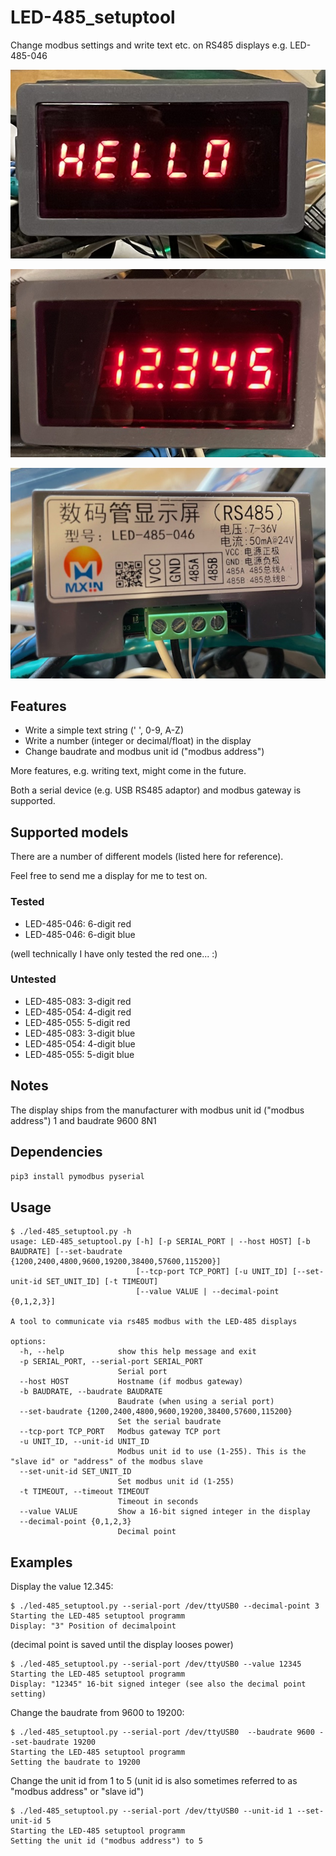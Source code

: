 # LED-485_setuptool
Change modbus settings and write text etc. on RS485 displays e.g. LED-485-046

![LED-485-046 display showing the text "HELLO"](pictures/LED-485-046_hello.jpg)

![LED-485-046 display showing 12.345](pictures/LED-485-046_12345.jpg)

![Backside of the LED-485-046 display](pictures/LED-485-046_backside.jpg)

## Features
- Write a simple text string (' ', 0-9, A-Z)
- Write a number (integer or decimal/float) in the display
- Change baudrate and modbus unit id ("modbus address")

More features, e.g. writing text, might come in the future.

Both a serial device (e.g. USB RS485 adaptor) and modbus gateway is supported.

## Supported models
There are a number of different models (listed here for reference).

Feel free to send me a display for me to test on.

### Tested
- LED-485-046: 6-digit red
- LED-485-046: 6-digit blue

(well technically I have only tested the red one... :)

### Untested
- LED-485-083: 3-digit red
- LED-485-054: 4-digit red
- LED-485-055: 5-digit red
- LED-485-083: 3-digit blue
- LED-485-054: 4-digit blue
- LED-485-055: 5-digit blue

## Notes
The display ships from the manufacturer with modbus unit id ("modbus address") 1 and baudrate 9600 8N1

## Dependencies

```pip3 install pymodbus pyserial```

## Usage
```commandline
$ ./led-485_setuptool.py -h
usage: LED-485_setuptool.py [-h] [-p SERIAL_PORT | --host HOST] [-b BAUDRATE] [--set-baudrate {1200,2400,4800,9600,19200,38400,57600,115200}]
                            [--tcp-port TCP_PORT] [-u UNIT_ID] [--set-unit-id SET_UNIT_ID] [-t TIMEOUT]
                            [--value VALUE | --decimal-point {0,1,2,3}]

A tool to communicate via rs485 modbus with the LED-485 displays

options:
  -h, --help            show this help message and exit
  -p SERIAL_PORT, --serial-port SERIAL_PORT
                        Serial port
  --host HOST           Hostname (if modbus gateway)
  -b BAUDRATE, --baudrate BAUDRATE
                        Baudrate (when using a serial port)
  --set-baudrate {1200,2400,4800,9600,19200,38400,57600,115200}
                        Set the serial baudrate
  --tcp-port TCP_PORT   Modbus gateway TCP port
  -u UNIT_ID, --unit-id UNIT_ID
                        Modbus unit id to use (1-255). This is the "slave id" or "address" of the modbus slave
  --set-unit-id SET_UNIT_ID
                        Set modbus unit id (1-255)
  -t TIMEOUT, --timeout TIMEOUT
                        Timeout in seconds
  --value VALUE         Show a 16-bit signed integer in the display
  --decimal-point {0,1,2,3}
                        Decimal point

```
## Examples
Display the value 12.345:
```
$ ./led-485_setuptool.py --serial-port /dev/ttyUSB0 --decimal-point 3
Starting the LED-485 setuptool programm
Display: "3" Position of decimalpoint
```
(decimal point is saved until the display looses power)
```
$ ./led-485_setuptool.py --serial-port /dev/ttyUSB0 --value 12345
Starting the LED-485 setuptool programm
Display: "12345" 16-bit signed integer (see also the decimal point setting)
```

Change the baudrate from 9600 to 19200:
```
$ ./led-485_setuptool.py --serial-port /dev/ttyUSB0  --baudrate 9600 --set-baudrate 19200
Starting the LED-485 setuptool programm
Setting the baudrate to 19200
```

Change the unit id from 1 to 5 (unit id is also sometimes referred to as "modbus address" or "slave id")
```
$ ./led-485_setuptool.py --serial-port /dev/ttyUSB0 --unit-id 1 --set-unit-id 5
Starting the LED-485 setuptool programm
Setting the unit id ("modbus address") to 5
```
